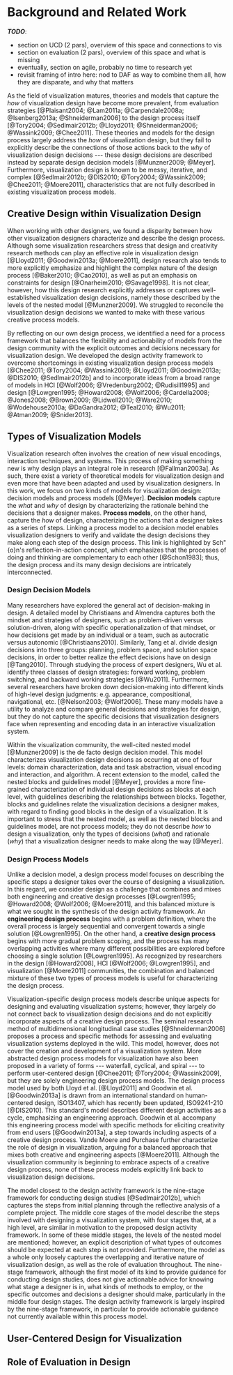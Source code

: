 
# Background and Related Work

**_TODO_**:

  - section on UCD (2 pars), overview of this space and connections to vis
  - section on evaluation (2 pars), overview of this space and what is missing
  - eventually, section on agile, probably no time to research yet
  - revisit framing of intro here: nod to DAF as way to combine them all, how they are disparate, and why that matters


As the field of visualization matures, theories and models
that capture the *how* of visualization design have
become more prevalent, from evaluation
strategies [@Plaisant2004; @Lam2011a; @Carpendale2008a; @Isenberg2013a; @Shneiderman2006]
to the design process
itself [@Tory2004; @Sedlmair2012b; @Lloyd2011; @Shneiderman2006; @Wassink2009; @Chee2011].
These theories and models for the design process largely
address the *how* of visualization design, but they fail
to explicitly describe the connections of those actions
back to the *why* of visualization design decisions
--- these design decisions are described instead by separate
design decision models [@Munzner2009; @Meyer].
Furthermore, visualization design is known to be messy,
iterative, and complex [@Sedlmair2012b; @DIS2010; @Tory2004; @Wassink2009; @Chee2011; @Moere2011], characteristics that are not fully
described in existing visualization process models.





## Creative Design within Visualization Design

When working with other designers, we found a disparity between how other visualization designers characterize and describe the design process.
Although some visualization researchers
stress that design and creativity research methods can play
an effective role in visualization design
[@Lloyd2011; @Goodwin2013a; @Moere2011], design research also tends to
more explicitly emphasize and highlight the complex nature
of the design process [@Baker2010; @Cao2010], as well as
put an emphasis on constraints for design
[@Onarheim2010; @Savage1998]. It is not clear, however,
how this design research explicitly addresses or captures
well-established visualization design decisions, namely
those described by the levels of the nested
model [@Munzner2009]. We struggled to
reconcile the visualization design decisions we wanted to
make with these various creative process models.


By reflecting on our own design process, we
identified a need for a process framework that balances
the flexibility and actionability of models from the design
community with the explicit outcomes and decisions necessary
for visualization design.
We developed the
design activity framework to overcome shortcomings in
existing visualization design process
models [@Chee2011; @Tory2004; @Wassink2009; @Lloyd2011; @Goodwin2013a; @DIS2010; @Sedlmair2012b]
and to incorporate ideas from a broad range of models in
HCI [@Wolf2006; @Vredenburg2002; @Rudisill1995]
and
design [@Lowgren1995; @Howard2008; @Wolf2006; @Cardella2008; @Jones2008; @Brown2009; @Lidwell2010; @Ware2010; @Wodehouse2010a; @DaGandra2012; @Teal2010; @Wu2011; @Atman2009; @Snider2013].






## Types of Visualization Models

Visualization research often involves the creation of new
visual encodings, interaction techniques, and systems. This
process of making something new is why design plays an
integral role in research [@Fallman2003a]. As such,
there exist a variety of theoretical models for
visualization design and even more that have been adapted
and used by visualization designers. In this work, we focus
on two kinds of models for visualization design: decision
models and process models [@Meyer]. **Decision
models** capture the *what* and *why* of design
by characterizing the rationale behind the decisions that a
designer makes. **Process models**, on the other hand,
capture the *how* of design, characterizing the
actions that a designer takes as a series of steps. Linking
a process model to a decision model enables visualization
designers to verify and validate the design decisions they
make along each step of the design process. This link is
highlighted by Sch\"{o}n's reflection-in-action concept,
which emphasizes that the processes of doing and thinking are
complementary to each other [@Schon1983]; thus, the
design process and its many design decisions are intricately
interconnected.


### Design Decision Models

Many researchers have explored the general act of
decision-making in design. A detailed model by Christiaans and
Almendra captures both the mindset and strategies of
designers, such as problem-driven versus solution-driven,
along with specific operationalization of that mindset, or
how decisions get made by an individual or a team, such as
autocratic versus autonomic [@Christiaans2010].
Similarly, Tang et al. divide design decisions into
three groups: planning, problem space, and solution space
decisions, in order to better realize the effect decisions
have on design [@Tang2010]. Through studying the process
of expert designers, Wu et al. identify three classes of
design strategies: forward working, problem switching, and
backward working strategies [@Wu2011]. Furthermore,
several researchers have broken down decision-making into
different kinds of high-level design judgments: e.g.
appearance, compositional, navigational, etc.
[@Nelson2003; @Wolf2006]. These many models have a
utility to analyze and compare general decisions and
strategies for design, but they do not capture the
specific decisions that visualization designers face when
representing and encoding data in an interactive
visualization system.


Within the visualization community, the well-cited nested
model [@Munzner2009] is the de facto design decision
model. This model characterizes visualization design
decisions as occurring at one of four levels: domain
characterization, data and task abstraction, visual encoding
and interaction, and algorithm. A recent extension to the
model, called the nested blocks and guidelines model [@Meyer],
provides a more fine-grained 
characterization of individual design decisions as blocks at
each level, with guidelines describing the relationships
between blocks. Together, blocks and guidelines relate the
visualization decisions a designer makes, with regard to
finding good blocks in the design of a visualization. It is
important to stress that the nested model, as well as the
nested blocks and guidelines model, are not process models; they do
not describe 
*how* to design a visualization, only the types of
decisions (*what*) and rationale (*why*) that
a visualization designer needs to make along the way
[@Meyer].


### Design Process Models

Unlike a decision model, a design process model focuses on
describing the specific steps a designer takes  over the
course of designing a visualization. In this regard, we
consider design as a challenge that combines and mixes both
engineering and creative design processes
[@Lowgren1995; @Howard2008; @Wolf2006; @Moere2011], and this balanced
mixture is what we sought in the synthesis of the design
activity framework. An **engineering design process**
begins with a problem definition, where the overall process
is largely sequential and convergent towards a single
solution [@Lowgren1995]. On the other hand, a
**creative design process** begins with more gradual
problem scoping, and the process has many overlapping
activities where many different possibilities are explored
before choosing a single solution [@Lowgren1995]. As
recognized by researchers in the design [@Howard2008],
HCI [@Wolf2006; @Lowgren1995], and visualization [@Moere2011]
communities, the combination and balanced mixture of these
two types of process models is useful for characterizing the
design process. 


Visualization-specific design process models describe unique aspects for
designing and evaluating visualization systems; however,
they largely do not connect back to visualization design decisions
and do not explicitly incorporate aspects of a
creative design process. 
The seminal research
method of multidimensional longitudinal case
studies [@Shneiderman2006] proposes a process and
specific methods for assessing and evaluating visualization
systems deployed in the wild. This model, however, does not
cover the creation and
development of a visualization system. More abstracted design process
models for 
visualization have also been proposed in a variety of forms ---
waterfall, cyclical, and spiral --- to perform
user-centered design [@Chee2011; @Tory2004; @Wassink2009],
but they are solely engineering design process
models. The design process model used by both Lloyd
et al. [@Lloyd2011] and Goodwin et al. [@Goodwin2013a]
is drawn from an international standard on human-centered
design, ISO13407, which has recently been updated,
ISO9241-210 [@DIS2010]. This standard's model
describes different design activities as a cycle, emphasizing an
engineering approach. Goodwin et al. accompany this engineering
process model with specific methods for eliciting creativity
from end users [@Goodwin2013a], a step towards including
aspects of a creative design process.
Vande Moere and Purchase further characterize the role of
design in visualization, arguing for a balanced approach
that mixes both creative and engineering aspects [@Moere2011].
Although the
visualization community is beginning to embrace aspects of
a creative design process, none of these process models
explicitly link back to visualization design decisions.


The model closest to the design activity framework is the nine-stage
framework for conducting
design studies [@Sedlmair2012b], which captures the  steps from initial
planning through the reflective analysis of a complete
project.  The middle core stages of the model describe the
steps involved with designing a visualization system, with
four stages that, at a high level, are similar in motivation
to the proposed design activity framework. In some of these
middle stages, the levels of the nested model are mentioned;
however, an explicit description of what types of outcomes
should be expected at each step is not provided.
Furthermore, the model as a whole only loosely captures the
overlapping and iterative nature of visualization design, as
well as the role of evaluation throughout. The
nine-stage framework, although the first model of its kind to
provide guidance for conducting design studies, does not
give actionable advice for knowing what stage a designer is
in, what kinds of methods to employ, or the specific
outcomes and decisions a designer should make, particularly
in the middle four design stages. The design activity
framework is largely inspired by the nine-stage framework,
in particular to provide actionable guidance not currently
available within this process model.





##  User-Centered Design for Visualization







## Role of Evaluation in Design



